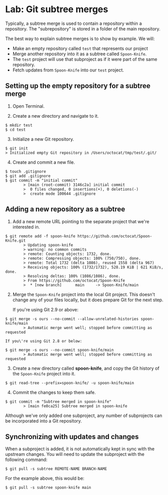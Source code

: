 # Lab: Git subtree merges

Typically, a subtree merge is used to contain a repository within a
repository. The \"subrepository\" is stored in a folder of the main
repository.

The best way to explain subtree merges is to show by example. We will:

-   Make an empty repository called `test` that represents our project
-   Merge another repository into it as a subtree called `Spoon-Knife`.
-   The `test` project will use that subproject as if it were part of
    the same repository.
-   Fetch updates from `Spoon-Knife` into our `test` project.

Setting up the empty repository for a subtree merge
---------------------------------------------------

1.  Open Terminal.

2.  Create a new directory and navigate to it.

```
$ mkdir test
$ cd test
```

3.  Initialize a new Git repository.

```
$ git init
> Initialized empty Git repository in /Users/octocat/tmp/test/.git/
```

4.  Create and commit a new file.

```
$ touch .gitignore
$ git add .gitignore
$ git commit -m "initial commit"
        > [main (root-commit) 3146c2a] initial commit
        >  0 files changed, 0 insertions(+), 0 deletions(-)
        >  create mode 100644 .gitignore
```

Adding a new repository as a subtree
------------------------------------

1.  Add a new remote URL pointing to the separate project that we\'re
    interested in.

```
$ git remote add -f spoon-knife https://github.com/octocat/Spoon-Knife.git
        > Updating spoon-knife
        > warning: no common commits
        > remote: Counting objects: 1732, done.
        > remote: Compressing objects: 100% (750/750), done.
        > remote: Total 1732 (delta 1086), reused 1558 (delta 967)
        > Receiving objects: 100% (1732/1732), 528.19 KiB | 621 KiB/s, done.
        > Resolving deltas: 100% (1086/1086), done.
        > From https://github.com/octocat/Spoon-Knife
        >  * [new branch]      main     -> Spoon-Knife/main
```

2.  Merge the `Spoon-Knife` project into the local Git project. This
    doesn\'t change any of your files locally, but it does prepare Git
    for the next step.

    If you\'re using Git 2.9 or above:

```
$ git merge -s ours --no-commit --allow-unrelated-histories spoon-knife/main
        > Automatic merge went well; stopped before committing as requested
```

    If you\'re using Git 2.8 or below:

```
$ git merge -s ours --no-commit spoon-knife/main
        > Automatic merge went well; stopped before committing as requested
```

3.  Create a new directory called **spoon-knife**, and copy the Git
    history of the `Spoon-Knife` project into it.

```
$ git read-tree --prefix=spoon-knife/ -u spoon-knife/main
```

4.  Commit the changes to keep them safe.

```
$ git commit -m "Subtree merged in spoon-knife"
        > [main fe0ca25] Subtree merged in spoon-knife
```

Although we\'ve only added one subproject, any number of subprojects can
be incorporated into a Git repository.


Synchronizing with updates and changes
--------------------------------------

When a subproject is added, it is not automatically kept in sync with
the upstream changes. You will need to update the subproject with the
following command:

```
$ git pull -s subtree REMOTE-NAME BRANCH-NAME
```

For the example above, this would be:

```
$ git pull -s subtree spoon-knife main
```